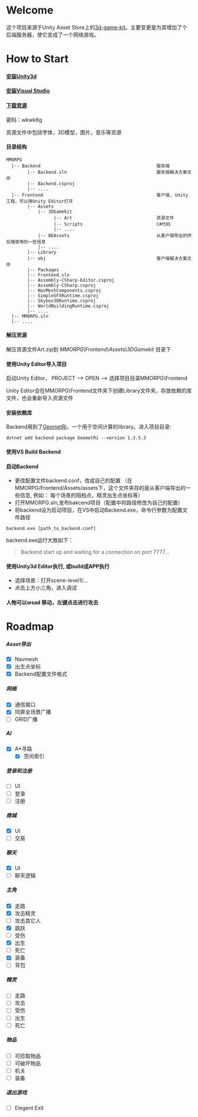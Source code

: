 # Welcome

这个项目来源于Unity Asset Store上的[3d-game-kit](https://assetstore.unity.com/packages/essentials/tutorial-projects/3d-game-kit-115747)。主要变更是为其增加了个后端服务器，使它变成了一个网络游戏。

# How to Start

#### [安装Unity3d](https://store.unity.com/cn)

#### [安装Visual Studio](https://visualstudio.microsoft.com/)

#### [下载资源](https://share.weiyun.com/5nofemx)

密码：wkwk6g

资源文件中包括字体，3D模型，图片，音乐等资源

#### 目录结构
```
MMORPG
  |-- Backend                                            服务端
        |-- Backend.sln                                  服务端解决方案文件
        |-- Backend.csproj
        |-- ....
  |-- Frontend                                           客户端, Unity工程，可以用Unity Editor打开
        |-- Assets
            |-- 3DGamekit
                  |-- Art                                资源文件
                  |-- Scripts                            C#代码
                  |-- ....
            |-- BEAssets                                 从客户端导出的供后端使用的一些信息
            |-- ....
        |-- Library
        |-- obj                                          客户端解决方案文件
        |-- Packages
        |-- Frontend.sln                                 
        |-- Assembly-CSharp-Editor.csproj
        |-- Assembly-CSharp.csproj
        |-- NavMeshComponents.csproj
        |-- SimpleSFXRuntime.csproj
        |-- Skybox3DRuntime.csproj
        |-- WorldBuildingRuntime.csproj
        |-- ....
  |-- MMORPG.sln  
  |-- ....

```
#### 解压资源
解压资源文件Art.zip到 *MMORPG\Frontend\Assets\3DGamekit* 目录下


#### 使用Unity Editor导入项目

启动Unity Editor， PROJECT --> OPEN --> 选择项目目录MMORPG\Frontend  

Unity Editor会在MMORPG\Frontend文件夹下创建Library文件夹，存放依赖的库文件，也会重新导入资源文件

#### 安装依赖库

Backend用到了[GeometRi](https://github.com/RiSearcher/GeometRi.CSharp)，一个用于空间计算的library。进入项目目录:

```
dotnet add backend package GeometRi --version 1.3.5.3
```

#### 使用VS Build Backend

#### 启动Backend

- 更改配置文件backend.conf，<assetPath>改成自己的配置
（在MMORPG/Frontend/Assets/assets下，这个文件夹存的是从客户端导出的一些信息, 例如： 每个场景的阻档点，精灵出生点坐标等）
- 打开MMORPG.sln,发布bakcend项目（配置中将路径修改为自己的配置）
- 将backend设为启动项目，在VS中启动Backend.exe，命令行参数为配置文件路径
```
backend.exe [path_to_backend.conf]
```
backend.exe运行大致如下：
>Backend start up and waiting for a connection on port 7777...

#### 使用Unity3d Editor执行, 或build成APP执行
- 选择场景：打开scene-level1/...
- 点击上方小三角，进入调试

#### 人物可以wsad 移动，左键点击进行攻击


# __Roadmap__

##### __Asset导出__
  - [x] Navmesh
  - [x] 出生点坐标
  - [x] Backend配置文件格式

##### __网络__
  - [x] 通信接口
  - [x] 同屏全场景广播
  - [ ] GRID广播

##### __AI__
  - [x] A\*寻路
    - [x] 空间索引

##### __登录和注册__
  - [ ] UI
  - [ ] 登录
  - [ ] 注册

##### __商城__
  - [x] UI
  - [ ] 交易

##### __聊天__
  - [x] UI
  - [ ] 聊天逻辑

##### __主角__
  - [x] 走路
  - [x] 攻击精灵
  - [ ] 攻击其它人
  - [x] 跳跃
  - [ ] 受伤
  - [x] 出生
  - [ ] 死亡
  - [x] 装备
  - [ ] 背包
  
##### __精灵__
  - [ ] 走路
  - [ ] 攻击
  - [ ] 受伤
  - [ ] 出生
  - [ ] 死亡

##### __物品__
  - [ ] 可捡取物品
  - [ ] 可破坏物品
  - [ ] 机关
  - [ ] 装备

##### __退出游戏__
  - [ ] Elegent Exit
